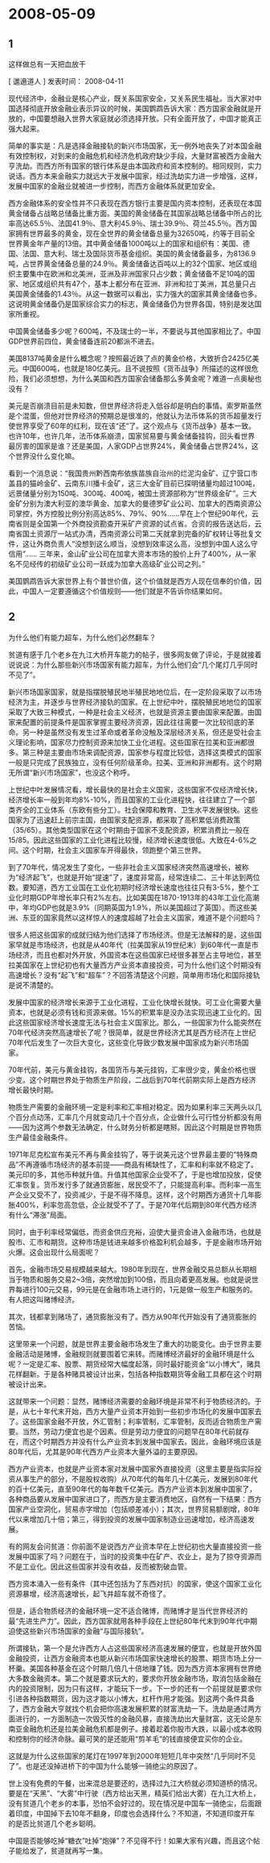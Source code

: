# 2008-05-09

## 1

这样做总有一天把血放干  

[ 邋遢道人 ]  发表时间： 2008-04-11 

现代经济中，金融业是核心产业，既关系国家安全，又关系民生福祉。当大家对中国选择彻底开放金融业表示异议的时候，美国鹦鹉告诉大家：西方国家金融就是开放的，中国要想融入世界大家庭就必须选择开放。只有全面开放了，中国才能真正强大起来。

简单的事实是：凡是选择金融接轨的新兴市场国家，无一例外地丧失了对本国金融有效控制权，对到来的金融危机和经济危机政府缺少手段，大量财富被西方金融大亨洗劫。而西方所有国家的银行体系是由本国政府和资本控制的。相同规则，实力说话。西方本来金融实力就远大于发展中国家，经过洗劫实力进一步增强，这样，发展中国家的金融业就被进一步控制，而西方金融体系就更加安全。

西方金融体系的安全性并不只表现在西方银行主要是国内资本控制，还表现在本国黄金储备占战略总储备比重方面。美国的黄金储备在其国家战略总储备中所占的比率高达65.5％、法国41.9％、意大利45.9％、瑞士39.9％、荷兰45.5％。西方国家拥有世界最多的黄金，现在全世界的黄金储备总量为32650吨，约等于目前全世界黄金年产量的13倍。其中黄金储备1000吨以上的国家和组织有：美国、德国、法国、意大利、瑞士及国际货币基金组织。美国的黄金储备最多，为8136.9吨，占世界黄金储备总量的24.9％。黄金储备达百吨以上的32个国家、地区或组织主要集中在欧洲和北美洲，亚洲及非洲国家只占少数；黄金储备不足10吨的国家、地区或组织共有47个，基本上都分布在亚洲、非洲和拉丁美洲，其总量只占美国黄金储备的1.43％。从这一数据可以看出，实力强大的国家其黄金储备也多。这说明黄金储备仍是国家综合实力的标志，黄金储备仍为世界各国，特别是发达国家所重视。

中国黄金储备多少呢？600吨，不及瑞士的一半，不要说与其他国家相比了。中国GDP世界前四位，黄金储备连前20都派不进去。

美国8137吨黄金是什么概念呢？按照最近跌了点的黄金价格，大致折合2425亿美元。中国600吨，也就是180亿美元。且不说按照《货币战争》所描述的这样很危险，我们必须想想，为什么美国和西方国家会储备那么多黄金呢？难道一点奥秘也没有？

美元是否崩溃目前是未知数，但世界经济将走入低谷却是明白的事情。索罗斯虽然是个混蛋，但他对世界经济的预期总是很准的，他就认为法币体系的货币超量发行使世界享受了60年的红利，现在该“还”了。这个观点与《货币战争》基本一致。也许10年，也许几年，法币体系崩溃，国家贸易要与黄金储备挂钩，回头看世界最厉害的国家是谁？还是美国，人家GDP占世界24%，黄金储备占世界24%，这个世界没什么变化嘛。

看到一个消息说：“我国贵州黔西南布依族苗族自治州的烂泥沟金矿、辽宁营口市盖县的猫岭金矿、云南东川播卡金矿，这三大金矿目前已探明储量均超过100吨，远景储量分别为150吨、300吨、400吨，被国土资源部称为“世界级金矿”。三大金矿分别为澳大利亚的澳华黄金、加拿大的曼德罗矿业公司、加拿大的西南资源公司掌控，外方控股比例分别高达85%、79%、90%……早在上个世纪90年代，云南省则是全国第一个外商投资勘查开采矿产资源的试点省。合资的报告送达后，云南省国土资源厅一站式办清，西南资源公司第二天就拿到完备的矿权转让等批复文件，这让外商负责人“没想到这么顺当，没想到效率这么高，没想到中国人这么守信用”…… 三年来，金山矿业公司在加拿大资本市场的股价上升了400%，从一家名不见经传的初级矿业公司一跃成为加拿大高级矿业公司之列。”

美国鹦鹉告诉大家世界上有个普世价值，这个价值就是西方人现在信奉的价值，因此，中国人一定要遵循这个价值规则――他们就是不告诉你结果如何。

## 2

为什么他们有能力超车，为什么他们必然翻车？

贫道有感于几个老乡在九江大桥开车能力的帖子，很多网友做了评论，于是就接着说说说：为什么那些新兴市场国家有能力超车，为什么他们会“几个尾灯几乎同时不见了”。

新兴市场国家国家，就是指摆脱殖民地半殖民地地位后，在一定阶段采取了以市场经济为主，并逐步与世界经济接轨的国家。在上世纪中叶，摆脱殖民地地位的国家采取了大致三种模式，一种是社会主义经济，也就是资源主要由国家来配置。由国家来配置的前提条件是国家掌握主要经济资源，因此往往需要一次比较彻底的革命。另一种是虽然没有发生过革命或者革命没触及深层经济关系，但还是受社会主义理论影响，国家尽力控制资源来加快工业化进程。这些国家在拉美和亚洲都很多。第三种是主要由市场来调配资源，国家参与程度比较低，选择这类模式的国家一般是只完成了民族独立，没有任何阶级革命。拉美、亚洲和非洲都有。这个时期无所谓“新兴市场国家”，也没这个称呼。

上世纪中叶发展情况看，增长最快的是社会主义国家，这些国家不仅经济增长快，经济增长率一般到年均8%-10%，而且国家的工业化进程快，往往建立了一个部类齐全的工业体系（东欧有些分工）。社会保障和教育、卫生水平发展很快。这些国家为了迅速赶上前宗主国，由国家支配资源，都采取了高积累低消费政策（35/65）。其他类型国家在这个时期由于国家不支配资源，积累消费比一般在15/85。因此这些国家的工业化进程比较慢，经济增长速度很低。大致在4-6%之间。这个时期，社会主义国家车开得最快，领跑整个第三世界。

到了70年代，情况发生了变化，一些非社会主义国家经济突然高速增长，被称为“经济起飞”，也就是开始“提速”了，速度非常高，经常连续二、三十年达到两位数。要知道，西方工业国在工业化初期时经济增长速度也往往只有3-5%，整个工业化时期GDP年增长率只有2%左右。比如美国在1870-1913年的43年工业化高潮中，年均GDP也就是3.9%（同期英国为1.9%，所以美国超过了英国）。而这些美洲、东亚的国家竟然以这样惊人的速度超越了社会主义国家，难道不是个问题吗？

很多人把这些国家的成就归结为他们选择了市场经济。但是无法解释的是，这些国家早就是市场经济，也就是从40年代（拉美国家从19世纪末）到60年代一直是市场经济，而且也都对外开放，外国资本在这些国家已经很多甚至占主导地位，甚至拉美国家在上世纪初也有大量西方产业资本直接投资，可为什么他们这个时期没有高速增长？没有“起飞”和“超车”？不回答清楚这个问题，简单用市场化和国际接轨是说不清楚的。

发展中国家的经济增长来源于工业化进程，工业化快增长就快。可工业化需要大量资本，也就是必须有钱和资源来做。15%的积累率是没办法实现迅速工业化的。因此这些国家经济增长速度无法与社会主义国家比。那么，一些国家为什么能突然在70年代经济突然高速增长了呢？很简单，就是世界经济尤其是西方经济在上世纪70年代后发生了一次巨大变化，这些变化导致少数发展中国家成为新兴市场国家。

70年代前，美元与黄金挂钩，各国货币与美元挂钩，汇率很少变，黄金价格也很少变。这个时期世界处于物质生产阶段，二战后到70年代前期实际上是西方经济增长最快时期。

物质生产需要的金融环境一定是利率和汇率相对稳定。因为如果利率三天两头以几个百分点动荡，汇率几个月就变动几十个百分点，企业做什么可行性分析都没有用――因为这两个参数无法确定，什么财务分析都是瞎掰。因此这个时期是世界物质生产最佳金融条件。

1971年尼克松宣布美元不再与黄金挂钩了，等于说美元这个世界最主要的“特殊商品”不再遵循市场经济的基本前提――商品有稀缺性了，汇率和利率就不稳定了。美元印的多，其他币种就升值。升值其他国家企业受不了，于是也增加投放，促使汇率恢复。货币发行多了就通货膨胀，居民受不了，只能提高利率。而利率一高生产企业又受不了，投资减少，于是不得不降息。这样，这个时期西方通货十几年膨胀400%，利率忽高忽低，企业就受不了了。于是70年代后期到80年代西方经济有什么“滞涨”局面。

同时，由于利率经常偏低，而资金供应充裕，迫使大量资金进入金融市场，也就是股市、汇市和期货。这种市场是钱进来越多价格盈利机会越多，于是金融市场开始火爆。这会出现什么局面呢？

首先，金融市场交易规模越来越大。1980年到现在，世界金融交易总额从长期相当于物质和服务交易2~3倍，突然增加到100倍，而且向着更高发展。也就是说世界每进行100元交易，99元是在金融市场上进行的，1元是做一般生产和服务的。有人把这叫赌博经济。

其次，钱都拿到赌场了，通货膨胀没有了。西方从90年代开始没有了通货膨胀的苦恼。

这里带来一个问题，就是世界主要金融市场发生了重大的功能变化。由于世界主要金融活动是赌博，金融规则就要围着它来转。而赌博经济最好的金融环境是什么呢？一定是汇率、股票、期货经常大幅度起落，同时最好能资金“以小博大”，赌具花样翻新。于是各种赌具被设计出来，包括各种指数期货等金融工具都在这个时期被设计出来。

这就带来一个问题：显然，赌博经济需要的金融环境是非常不利于物质经济的。于是，从七十年代末开始，西方大量产业资本开始到一些初步市场化的发展中国家去了。这些国家金融不开放，外汇管制；利率管制，汇率管制，反而适合物质生产需要。当然，劳动力便宜也是个因素。但是劳动力便宜的问题早在80年代前就存在，而这个时期西方并没有什么产业资本到发展中国家去。因此，金融环境应该是80年代后，尤其是90年代西方产业资本大量外溢的主要原因。

西方产业资本，也就是产业资本家对发展中国家外直接投资（这里主要是指实际投资从事生产的部分，不是股权收购）从70年代的每年几十亿美元，发展到80年代的百十亿美元，直至90年代的每年数千亿美元。西方产业资本到发展中国家了，各种商品要从发展中国家进口了，而西方是主要消费地区，自然有一下结果：西方国家产业空洞化，贸易赤字增加（包括顺差减小）；其次，世界贸易额剧增，80年代以来增加几十倍；第三，得到投资的发展中国家制造业迅速增加，经济高速发展。

有的网友会问贫道：你前面不是说西方产业资本早在上世纪初也大量直接投资一些发展中国家了吗？问题在于，当时的投资集中在矿产、农业上，是为了掠夺资源而不是工业化。因此这些国家并没有收益，反而被割破血管。

西方资本涌入一些有条件（其中还包括为了东西对抗）的国家，使这个国家工业化资源暴增，经济高速增长，起飞并超车就不奇怪了。

但是，适合物质经济的金融环境一定不适合赌博，而赌博才是当代世界经济的最“先进生产力”。因此，西方国家就用各种手段在上世纪80年代末到90年代中期迫使这些新兴市场国家的金融“与国际接轨”。

所谓接轨，第一个是允许西方人占这些国家经济高速发展的便宜，也就是开放外国金融投资，让西方金融资本也能从新兴市场国家快速增长的股票、期货市场上分一杯羹。美国各种基金在这个时期几倍几十倍地赚了钱。因为西方资本家拥有世界绝大多数金融资本。第二个就是要求玩大的，要求你开放金融市场，取消包括金融在内的投资限制，因为只有这样，才能玩下一步。下一步的还有一个前提就是要求你引进各种指数期货，因为这才能以小博大，杠杆作用才能强。到这两个条件具备了，西方金融大亨就找个机会把你高速发展积累的财富洗劫一下。洗劫是通过两方面进行的，一方面制造一次毁灭性的金融风暴，直接洗劫出大量财富，这无论是东南亚金融危机还是拉美金融危机都是例子。接着趁着你股市大跌，以最小成本收购和控制你的经济命脉。最可笑的是还能用“剪羊毛”的钱直接便宜买你的企业。

这就是为什么这些国家的尾灯在1997年到2000年短短几年中突然“几乎同时不见了”。也是还没掉进桥下的中国为什么能够一骑绝尘的原因了。

世上没有免费的午餐，出来混总是要还的，选择过九江大桥就必须知道桥的情况。要是在“天黑”、“大雾”中行驶（西方给出天黑，精英们给出大雾）在九江大桥上，没有贫道几个老乡的本事，恐怕不会好过的。现在情况是中国车一骑绝尘，后面跟着印度，中国掉下去10年不翻身，印度也会选择什么？不知道，不知道印度开车的是否比贫道几个老乡聪明。

中国是否能够吃掉“糖衣”吐掉“炮弹”？不见得不行！如果大家有兴趣，而且这个帖子能给发了，贫道就再写一集。

